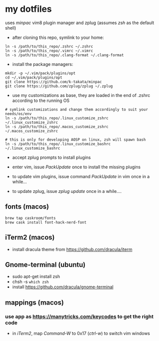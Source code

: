 # my dotfiles
uses _minpac_ vim8 plugin manager and zplug (assumes _zsh_ as the default shell)

* after cloning this repo, symlink to your home:
~~~
ln -s /path/to/this_repo/.zshrc ~/.zshrc
ln -s /path/to/this_repo/.vimrc ~/.vimrc 
ln -s /path/to/this_repo/.clang-format ~/.clang-format
~~~

* install the package managers:
~~~
mkdir -p ~/.vim/pack/plugins/opt
cd ~/.vim/pack/plugins/opt
git clone https://github.com/k-takata/minpac
git clone https://github.com/zplug/zplug ~/.zplug
~~~

* use my customizations as base, they are loaded in the end of .zshrc according to the running OS
~~~
# symlink customizations and change them accordingly to suit your needs/os/env
ln -s /path/to/this_repo/.linux_customize_zshrc ~/.linux_customize_zshrc
ln -s /path/to/this_repo/.macos_customize_zshrc ~/.macos_customize_zshrc

# this is only for developing AOSP on linux, zsh will spawn bash
ln -s /path/to/this_repo/.linux_customize_bashrc ~/.linux_customize_bashrc 
~~~

* accept zplug prompts to install plugins

* enter vim, issue _PackUpdate_ once to install the missing plugins

* to update vim plugins, issue command _PackUpdate_ in vim once in a while...

* to update zplug, issue _zplug update_ once in a while....

## fonts (macos)
~~~
brew tap caskroom/fonts
brew cask install font-hack-nerd-font
~~~

## iTerm2 (macos)
* install dracula theme from https://github.com/dracula/iterm

## Gnome-terminal (ubuntu)
* sudo apt-get install zsh
* chsh -s `which zsh`
* install https://github.com/dracula/gnome-terminal
 
## mappings (macos)
### use app as https://manytricks.com/keycodes to get the right code
* in _iTerm2_, map _Command-W_ to 0x17 (_ctrl-w_) to switch vim windows


